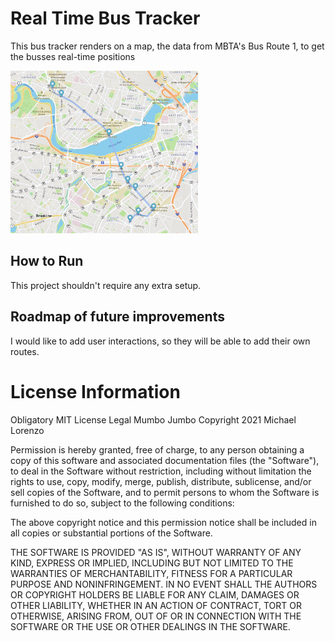 # Real Time Bus Tracker
This bus tracker renders on a map, the data from MBTA's Bus Route 1, to get the busses real-time positions

<img src= "RealTimeBusTracker.png" width='300'/>

## How to Run
This project shouldn't require any extra setup.

## Roadmap of future improvements
I would like to add user interactions, so they will be able to add their own routes.

# License Information
Obligatory MIT License Legal Mumbo Jumbo
Copyright 2021 Michael Lorenzo

Permission is hereby granted, free of charge, to any person obtaining a copy of this software and associated documentation files (the "Software"), to deal in the Software without restriction, including without limitation the rights to use, copy, modify, merge, publish, distribute, sublicense, and/or sell copies of the Software, and to permit persons to whom the Software is furnished to do so, subject to the following conditions:

The above copyright notice and this permission notice shall be included in all copies or substantial portions of the Software.

THE SOFTWARE IS PROVIDED "AS IS", WITHOUT WARRANTY OF ANY KIND, EXPRESS OR IMPLIED, INCLUDING BUT NOT LIMITED TO THE WARRANTIES OF MERCHANTABILITY, FITNESS FOR A PARTICULAR PURPOSE AND NONINFRINGEMENT. IN NO EVENT SHALL THE AUTHORS OR COPYRIGHT HOLDERS BE LIABLE FOR ANY CLAIM, DAMAGES OR OTHER LIABILITY, WHETHER IN AN ACTION OF CONTRACT, TORT OR OTHERWISE, ARISING FROM, OUT OF OR IN CONNECTION WITH THE SOFTWARE OR THE USE OR OTHER DEALINGS IN THE SOFTWARE.


